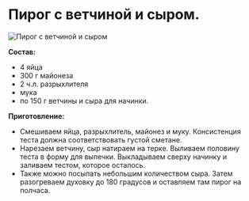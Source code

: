 # Пирог с ветчиной и сыром.
![Пирог с ветчиной и сыром](/images/Kulinar/Vipechka/pirog_vetchina_sir.jpg  'Пирог с ветчиной и сыром')

**Состав:**

- 4 яйца
- 300 г майонеза
- 2 ч.л. разрыхлителя
- мука
- по 150 г ветчины и сыра для начинки.

**Приготовление:**

- Смешиваем яйца, разрыхлитель, майонез и муку. Консистенция теста должна соответствовать густой сметане.
- Нарезаем ветчину, сыр натираем на терке. Выливаем половину теста в форму для выпечки. Выкладываем сверху начинку и заливаем тестом, которое осталось.
- Также можно посыпать небольшим количеством сыра. Затем разогреваем духовку до 180 градусов и оставляем там пирог на полчаса.
